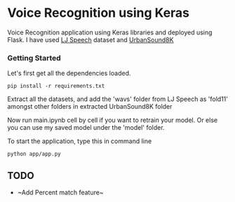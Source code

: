 # Voice Recognition using Keras
Voice Recognition application using Keras libraries and deployed using Flask.
I have used [LJ Speech](https://keithito.com/LJ-Speech-Dataset/) dataset and [UrbanSound8K](https://urbansounddataset.weebly.com/urbansound8k.html)

### Getting Started
Let's first get all the dependencies loaded.
```
pip install -r requirements.txt
```

Extract all the datasets, and add the 'wavs' folder from LJ Speech as 'fold11' amongst other folders in extracted UrbanSound8K folder

Now run main.ipynb cell by cell if you want to retrain your model. Or else you can use my saved model under the 'model' folder.

To start the application, type this in command line
```
python app/app.py
```


## TODO
* ~Add Percent match feature~
